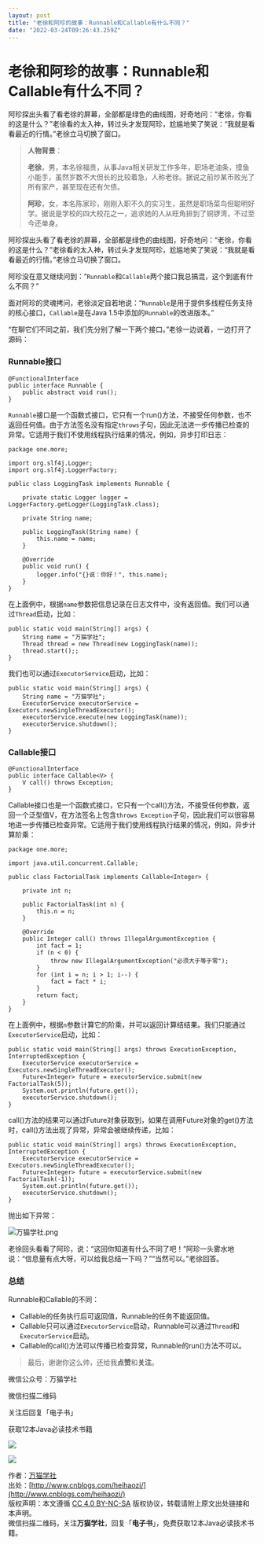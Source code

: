 ```yaml
---
layout: post
title: "老徐和阿珍的故事：Runnable和Callable有什么不同？"
date: "2022-03-24T09:26:43.259Z"
---
```

老徐和阿珍的故事：Runnable和Callable有什么不同？
================================

阿珍探出头看了看老徐的屏幕，全部都是绿色的曲线图，好奇地问：“老徐，你看的这是什么？”老徐看的太入神，转过头才发现阿珍，尬尴地笑了笑说：“我就是看看最近的行情。”老徐立马切换了窗口。

> **人物背景**：
> 
> **老徐**，男，本名徐福贵，从事Java相关研发工作多年，职场老油条，摸鱼小能手，虽然岁数不大但长的比较着急，人称老徐。据说之前炒某币败光了所有家产，甚至现在还有欠债。
> 
> **阿珍**，女，本名陈家珍，刚刚入职不久的实习生，虽然是职场菜鸟但聪明好学。据说是学校的四大校花之一，追求她的人从旺角排到了铜锣湾，不过至今还单身。

阿珍探出头看了看老徐的屏幕，全部都是绿色的曲线图，好奇地问：“老徐，你看的这是什么？”老徐看的太入神，转过头才发现阿珍，尬尴地笑了笑说：“我就是看看最近的行情。”老徐立马切换了窗口。

阿珍没在意又继续问到：“`Runnable`和`Callable`两个接口我总搞混，这个到底有什么不同？”

面对阿珍的灵魂拷问，老徐淡定自若地说：“`Runnable`是用于提供多线程任务支持的核心接口，`Callable`是在Java 1.5中添加的`Runnable`的改进版本。”

“在聊它们不同之前，我们先分别了解一下两个接口。”老徐一边说着，一边打开了源码：

### Runnable接口

    @FunctionalInterface
    public interface Runnable {
        public abstract void run();
    }
    

`Runnable`接口是一个函数式接口，它只有一个run()方法，不接受任何参数，也不返回任何值。由于方法签名没有指定`throws`子句，因此无法进一步传播已检查的异常。它适用于我们不使用线程执行结果的情况，例如，异步打印日志：

    package one.more;
    
    import org.slf4j.Logger;
    import org.slf4j.LoggerFactory;
    
    public class LoggingTask implements Runnable {
    
        private static Logger logger = LoggerFactory.getLogger(LoggingTask.class);
    
        private String name;
    
        public LoggingTask(String name) {
            this.name = name;
        }
    
        @Override
        public void run() {
            logger.info("{}说：你好！", this.name);
        }
    }
    

在上面例中，根据`name`参数把信息记录在日志文件中，没有返回值。我们可以通过`Thread`启动，比如：

    public static void main(String[] args) {
        String name = "万猫学社";
        Thread thread = new Thread(new LoggingTask(name));
        thread.start();;
    }
    

我们也可以通过`ExecutorService`启动，比如：

    public static void main(String[] args) {
        String name = "万猫学社";
        ExecutorService executorService = Executors.newSingleThreadExecutor();
        executorService.execute(new LoggingTask(name));
        executorService.shutdown();
    }
    

### Callable接口

    @FunctionalInterface
    public interface Callable<V> {
        V call() throws Exception;
    }
    

Callable接口也是一个函数式接口，它只有一个call()方法，不接受任何参数，返回一个泛型值V，在方法签名上包含`throws Exception`子句，因此我们可以很容易地进一步传播已检查异常。它适用于我们使用线程执行结果的情况，例如，异步计算阶乘：

    package one.more;
    
    import java.util.concurrent.Callable;
    
    public class FactorialTask implements Callable<Integer> {
    
        private int n;
    
        public FactorialTask(int n) {
            this.n = n;
        }
    
        @Override
        public Integer call() throws IllegalArgumentException {
            int fact = 1;
            if (n < 0) {
                throw new IllegalArgumentException("必须大于等于零");
            }
            for (int i = n; i > 1; i--) {
                fact = fact * i;
            }
            return fact;
        }
    }
    

在上面例中，根据`n`参数计算它的阶乘，并可以返回计算结结果。我们只能通过`ExecutorService`启动，比如：

    public static void main(String[] args) throws ExecutionException, InterruptedException {
        ExecutorService executorService = Executors.newSingleThreadExecutor();
        Future<Integer> future = executorService.submit(new FactorialTask(5));
        System.out.println(future.get());
        executorService.shutdown();
    }
    

call()方法的结果可以通过Future对象获取到，如果在调用Future对象的get()方法时，call()方法出现了异常，异常会被继续传递，比如：

    public static void main(String[] args) throws ExecutionException, InterruptedException {
        ExecutorService executorService = Executors.newSingleThreadExecutor();
        Future<Integer> future = executorService.submit(new FactorialTask(-1));
        System.out.println(future.get());
        executorService.shutdown();
    }
    

抛出如下异常：

![万猫学社.png](https://img2022.cnblogs.com/other/145687/202203/145687-20220324151335164-1773127810.png)

老徐回头看看了阿珍，说：“这回你知道有什么不同了吧！”阿珍一头雾水地说：“信息量有点大呀，可以给我总结一下吗？”“当然可以。”老徐回答。

### 总结

Runnable和Callable的不同：

*   Callable的任务执行后可返回值，Runnable的任务不能返回值。
*   Callable只可以通过`ExecutorService`启动，Runnable可以通过`Thread`和`ExecutorService`启动。
*   Callable的call()方法可以传播已检查异常，Runnable的run()方法不可以。

> 最后，谢谢你这么帅，还给我**点赞**和**关注**。

微信公众号：万猫学社

微信扫描二维码

关注后回复「电子书」

获取12本Java必读技术书籍

![](https://images.cnblogs.com/cnblogs_com/heihaozi/1575453/o_onemore.jpg)

![](https://images.cnblogs.com/cnblogs_com/heihaozi/1575453/o_onemore.jpg)

作者：[万猫学社](http://www.cnblogs.com/heihaozi/)  
出处：[http://www.cnblogs.com/heihaozi/](http://www.cnblogs.com/heihaozi/)  
版权声明：本文遵循 [CC 4.0 BY-NC-SA](http://creativecommons.org/licenses/by-nc-sa/4.0/) 版权协议，转载请附上原文出处链接和本声明。  
微信扫描二维码，关注**万猫学社**，回复「**电子书**」，免费获取12本Java必读技术书籍。